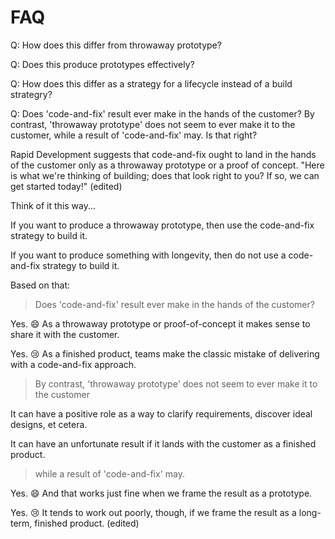 # FAQ

Q: How does this differ from throwaway prototype?

Q: Does this produce prototypes effectively?

Q: How does this differ as a strategy for a lifecycle instead of a build strategry?

Q: Does 'code-and-fix' result ever make in the hands of the customer? By contrast, 'throwaway prototype' does not seem to ever make it to the customer, while a result of 'code-and-fix' may. Is that right?

Rapid Development suggests that code-and-fix ought to land in the hands of the customer only as a throwaway prototype or a proof of concept. "Here is what we're thinking of building; does that look right to you? If so, we can get started today!" (edited) 

Think of it this way...

If you want to produce a throwaway prototype, then use the code-and-fix strategy to build it.

If you want to produce something with longevity, then do not use a code-and-fix strategy to build it.

Based on that:

> Does 'code-and-fix' result ever make in the hands of the customer?

Yes. :smile: As a throwaway prototype or proof-of-concept it makes sense to share it with the customer.

Yes. :cry: As a finished product, teams make the classic mistake of delivering with a code-and-fix approach.

> By contrast, 'throwaway prototype' does not seem to ever make it to the customer

It can have a positive role as a way to clarify requirements, discover ideal designs, et cetera.

It can have an unfortunate result if it lands with the customer as a finished product.

> while a result of 'code-and-fix' may.

Yes. :smile: And that works just fine when we frame the result as a prototype.

Yes. :cry: It tends to work out poorly, though, if we frame the result as a long-term, finished product. (edited) 
